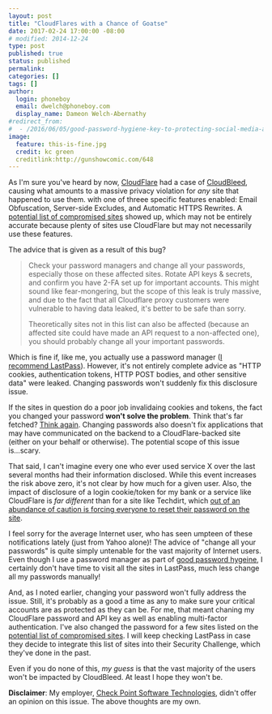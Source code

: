 ```yaml
---
layout: post
title: "CloudFlares with a Chance of Goatse"
date: 2017-02-24 17:00:00 -08:00
# modified: 2014-12-24
type: post
published: true
status: published
permalink: 
categories: []
tags: []
author:
  login: phoneboy
  email: dwelch@phoneboy.com
  display_name: Dameon Welch-Abernathy
#redirect_from:
#  - /2016/06/05/good-password-hygiene-key-to-protecting-social-media-accounts/
image:
  feature: this-is-fine.jpg
  credit: kc green
  creditlink:http://gunshowcomic.com/648
---
```

As I'm sure you've heard by now, [CloudFlare](https://www.cloudflare.com) had a case of [CloudBleed](https://blog.cloudflare.com/incident-report-on-memory-leak-caused-by-cloudflare-parser-bug/), causing what amounts to a massive privacy violation for *any* site that happened to use them. with one of threee specific features enabled: Email Obfuscation, Server-side Excludes, and Automatic HTTPS Rewrites. A [potential list of compromised sites](https://github.com/pirate/sites-using-cloudflare/blob/master/README.md) showed up, which may not be entirely accurate because plenty of sites use CloudFlare but may not necessarily use these features.

The advice that is given as a result of this bug?

> Check your password managers and change all your passwords, especially those on these affected sites. Rotate API keys & secrets, and confirm you have 2-FA set up for important accounts. This might sound like fear-mongering, but the scope of this leak is truly massive, and due to the fact that all Cloudflare proxy customers were vulnerable to having data leaked, it's better to be safe than sorry.
>
> Theoretically sites not in this list can also be affected (because an affected site could have made an API request to a non-affected one), you should probably change all your important passwords.

Which is fine if, like me, you actually use a password manager ([I recommend LastPass](https://lastpass.com)). However, it's not entirely complete advice as "HTTP cookies, authentication tokens, HTTP POST bodies, and other sensitive data" were leaked. Changing passwords won't suddenly fix this disclosure issue.

If the sites in question do a poor job invalidaing cookies and tokens, the fact you changed your password **won't solve the problem**. Think that's far fetched? [Think again](http://bgr.com/2017/02/16/yahoo-says-hackers-breached-your-account-in-new-attack-without-stealing-your-password/). Changing passwords also doesn't fix applications that may have communicated on the backend to a CloudFlare-backed site (either on your behalf or otherwise). The potential scope of this issue is...scary.

That said, I can't imagine every one who ever used service X over the last several months had their information disclosed. While this event increases the risk above zero, it's not clear by how much for a given user. Also, the impact of disclosure of a login cookie/token for my bank or a service like CloudFlare is *far different* than for a site like Techdirt, which [out of an abundance of caution is forcing everyone to reset their password on the site](https://www.techdirt.com/articles/20170224/16145636783/just-to-be-safe-were-resetting-all-techdirt-passwords-response-to-cloudbleed.shtml). 

I feel sorry for the average Internet user, who has seen umpteen of these notifications lately (just from Yahoo alone)! The advice of "change all your passwords" is quite simply untenable for the vast majority of Internet users. Even though I use a password manager as part of [good password hygeine](http://phoneboy.org/2016/06/09/good-password-hygiene-key-to-protecting-social-media-accounts/), I certainly don't have time to visit all the sites in LastPass, much less change all my passwords manually!

And, as I noted earlier, changing your password won't fully address the issue. Still, it's probably as a good a time as any to make sure your critical accounts are as protected as they can be. For me, that meant chaning my CloudFlare password and API key as well as enabling multi-factor authentication. I've also changed the password for a few sites listed on the [potential list of compromised sites](https://github.com/pirate/sites-using-cloudflare/blob/master/README.md). I will keep checking LastPass in case they decide to integrate this list of sites into their Security Challenge, which they've done in the past. 

Even if you do none of this, *my guess* is that the vast majority of the users won't be impacted by CloudBleed. At least I hope they won't be.

**Disclaimer**: My employer, [Check Point Software Technologies](https://www.checkpoint.com), didn't offer an opinion on this issue. The above thoughts are my own.
